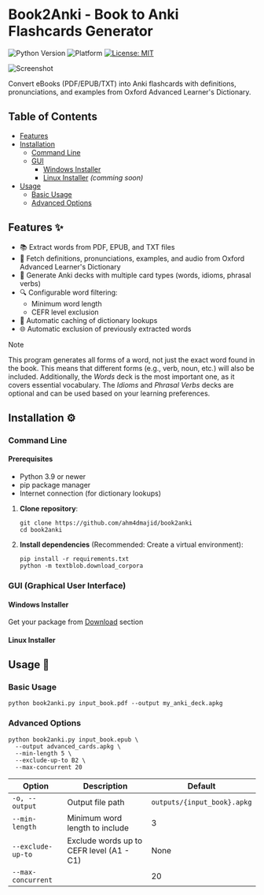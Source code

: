 # Book2Anki - Book to Anki Flashcards Generator

![Python Version](https://img.shields.io/badge/python-3.9%2B-blue)
![Platform](https://img.shields.io/badge/platform-Windows%20%7C%20Linux%20%7C%20macOS-lightgrey)
[![License: MIT](https://img.shields.io/badge/License-MIT-yellow.svg)](https://opensource.org/licenses/MIT)

![Screenshot](https://private-user-images.githubusercontent.com/175677947/408862996-c6a1bcdf-a352-4379-a761-85be94e713c6.png?jwt=eyJhbGciOiJIUzI1NiIsInR5cCI6IkpXVCJ9.eyJpc3MiOiJnaXRodWIuY29tIiwiYXVkIjoicmF3LmdpdGh1YnVzZXJjb250ZW50LmNvbSIsImtleSI6ImtleTUiLCJleHAiOjE3Mzg0OTY0MzgsIm5iZiI6MTczODQ5NjEzOCwicGF0aCI6Ii8xNzU2Nzc5NDcvNDA4ODYyOTk2LWM2YTFiY2RmLWEzNTItNDM3OS1hNzYxLTg1YmU5NGU3MTNjNi5wbmc_WC1BbXotQWxnb3JpdGhtPUFXUzQtSE1BQy1TSEEyNTYmWC1BbXotQ3JlZGVudGlhbD1BS0lBVkNPRFlMU0E1M1BRSzRaQSUyRjIwMjUwMjAyJTJGdXMtZWFzdC0xJTJGczMlMkZhd3M0X3JlcXVlc3QmWC1BbXotRGF0ZT0yMDI1MDIwMlQxMTM1MzhaJlgtQW16LUV4cGlyZXM9MzAwJlgtQW16LVNpZ25hdHVyZT02NjQyNzkzZWMwZWFjMmM2ZTY0ZmYxNDAzYmY1MWZkMTMwYWMyZWY0MWIzNzc3YmQ3NGY0N2Y3YjM4ZGRlOTExJlgtQW16LVNpZ25lZEhlYWRlcnM9aG9zdCJ9.VqYs-6a3dkfCf5d-Zos_SH8wQfJ84HsUA__GVXLTLIA)

Convert eBooks (PDF/EPUB/TXT) into Anki flashcards with definitions, pronunciations, and examples from Oxford Advanced Learner's Dictionary.


## Table of Contents
- [Features](#features-)
- [Installation](#installation)
  - [Command Line](#command-line)
  - [GUI](#gui-graphical-user-interface)
    - [Windows Installer](#windows-installer)
    - [Linux Installer](#linux-installer) *(comming soon)*
- [Usage](#usage-)
  - [Basic Usage](#basic-usage)
  - [Advanced Options](#advanced-options)


## Features ✨
- 📚 Extract words from PDF, EPUB, and TXT files
- 🏫 Fetch definitions, pronunciations, examples, and audio from Oxford Advanced Learner's Dictionary
- 🎴 Generate Anki decks with multiple card types (words, idioms, phrasal verbs)
- 🔍 Configurable word filtering:
  - Minimum word length
  - CEFR level exclusion
- 📁 Automatic caching of dictionary lookups
- 🌐 Automatic exclusion of previously extracted words

> [!NOTE]
> This program generates all forms of a word, not just the exact word found in the book. This means that different forms (e.g., verb, noun, etc.) will also be included.
> Additionally, the *Words* deck is the most important one, as it covers essential vocabulary. The *Idioms* and *Phrasal Verbs* decks are optional and can be used based on your learning preferences.

## Installation ⚙️

### Command Line
#### Prerequisites
- Python 3.9 or newer
- pip package manager
- Internet connection (for dictionary lookups)

1. **Clone repository**:
   ```
   git clone https://github.com/ahm4dmajid/book2anki
   cd book2anki
   ```
   
2. **Install dependencies** (Recommended: Create a virtual environment):
    ```
    pip install -r requirements.txt
    python -m textblob.download_corpora
    ```
### GUI (Graphical User Interface)

#### Windows Installer
Get your package from [Download](https://github.com/ahm4dmajid/book2anki/releases/) section

#### Linux Installer


## Usage 🚀
### Basic Usage
```
python book2anki.py input_book.pdf --output my_anki_deck.apkg
```

### Advanced Options
```
python book2anki.py input_book.epub \
  --output advanced_cards.apkg \
  --min-length 5 \
  --exclude-up-to B2 \
  --max-concurrent 20
```


| Option |	Description | Default |
| ------ | ------------ | ------- |
| `-o, --output` |	Output file path |	`outputs/{input_book}.apkg` |
| `--min-length` |	Minimum word length to include |	3 |
| `--exclude-up-to` |	Exclude words up to CEFR level (A1 - C1)	| None |
| `--max-concurrent` | | 20 |


